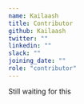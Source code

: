 ```yaml
---
name: Kailaash
title: Contributor
github: Kailaash
twitter: ""
linkedin: ""
slack: ""
joining_date: ""
role: "contributor"
---
```


Still waiting for this
